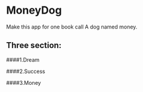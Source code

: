 # MoneyDog
Make this app for one book call A dog named money.

Three section:</br>
--
####1.Dream

####2.Success

####3.Money
